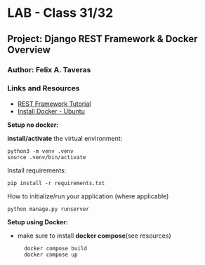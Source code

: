 # LAB - Class 31/32
## Project: Django REST Framework & Docker Overview
### Author: Felix A. Taveras
### Links and Resources

* [REST Framework Tutorial](https://learndjango.com/tutorials/official-django-rest-framework-tutorial-beginners)
* [Install Docker - Ubuntu](https://www.howtogeek.com/devops/how-to-install-and-get-started-with-docker-desktop-on-linux/)

__Setup no docker:__

__install/activate__ the virtual environment:

    python3 -m venv .venv
    source .venv/bin/activate

Install requirements:
    
    pip install -r requirements.txt

How to initialize/run your application (where applicable)

    python manage.py runserver


__Setup using Docker:__

* make sure to install __docker compose__(see resources)
    
        docker compose build
        docker compose up
